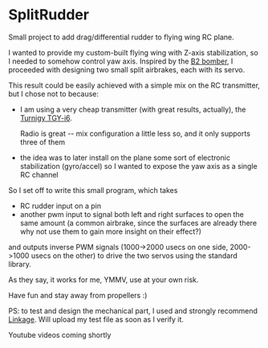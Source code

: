 # SplitRudder
Small project to add drag/differential rudder to flying wing RC plane.

I wanted to provide my custom-built flying wing with Z-axis stabilization, so I needed to somehow control yaw axis.
Inspired by the [B2 bomber](https://it.wikipedia.org/wiki/Northrop_Grumman_B-2_Spirit), I proceeded with designing two small split airbrakes, each with its servo.

This result could be easily achieved with a simple mix on the RC transmitter, but I chose not to because:
 * I am using a very cheap transmitter (with great results, actually), the [Turnigy TGY-i6](https://hobbyking.com/it_it/turnigy-tgy-i6-afhds-transmitter-and-6ch-receiver-mode-2.html).<p>
 Radio is great -- mix configuration a little less so, and it only supports three of them
 * the idea was to later install on the plane some sort of electronic stabilization (gyro/accel) so I wanted to expose the yaw axis as a single RC channel

So I set off to write this small program, which takes
 * RC rudder input on a pin
 * another pwm input to signal both left and right surfaces to open the same amount (a common airbrake, since the surfaces are already there why not use them to gain more insight on their effect?)

and outputs inverse PWM signals (1000->2000 usecs on one side, 2000->1000 usecs on the other) to drive the two servos using the standard library.

As they say, it works for me, YMMV, use at your own risk.

Have fun and stay away from propellers :)

PS: to test and design the mechanical part, I used and strongly recommend [Linkage](http://blog.rectorsquid.com/linkage-mechanism-designer-and-simulator/). Will upload my test file as soon as I verify it.

Youtube videos coming shortly
